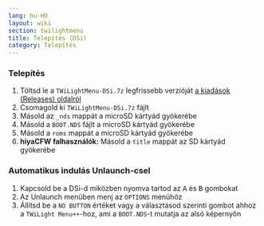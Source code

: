 ```yaml
---
lang: hu-HU
layout: wiki
section: twilightmenu
title: Telepítés (DSi)
category: Telepítés
---
```


### Telepítés
1. Töltsd le a `TWiLightMenu-DSi.7z` legfrissebb verzióját [a kiadások (Releases) oldalról](https://github.com/DS-Homebrew/TWiLightMenu/releases)
1. Csomagold ki `TWiLightMenu-DSi.7z` fájlt
1. Másold az `_nds` mappát a microSD kártyád gyökerébe
1. Másold a `BOOT.NDS` fájlt a microSD kártyád gyökerébe
1. Másold a `roms` mappát a microSD kártyád gyökerébe
1. **hiyaCFW falhasználók:** Másold a `title` mappát az SD kártyád gyökerébe

### Automatikus indulás Unlaunch-csel
1. Kapcsold be a DSi-d miközben nyomva tartod az <kbd class="face">A</kbd> és <kbd class="face">B</kbd> gombokat
1. Az Unlaunch menüben menj az `OPTIONS` menühöz
1. Állítsd be a `NO BUTTON` értéket vagy a választásod szerinti gombot ahhoz a `TWiLight Menu++`-hoz, ami a `BOOT.NDS`-t mutatja az alsó képernyőn
